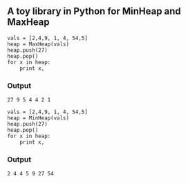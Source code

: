 ## A toy library in Python for MinHeap and MaxHeap

```
vals = [2,4,9, 1, 4, 54,5]
heap = MaxHeap(vals)
heap.push(27)
heap.pop()
for x in heap:
    print x,

```
### Output
```
27 9 5 4 4 2 1
```

```
vals = [2,4,9, 1, 4, 54,5]
heap = MinHeap(vals)
heap.push(27)
heap.pop()
for x in heap:
    print x,

```
### Output
```
2 4 4 5 9 27 54
```
